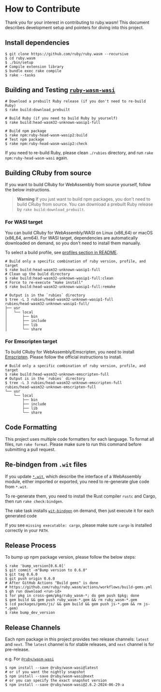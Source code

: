 # How to Contribute

Thank you for your interest in contributing to ruby.wasm!
This document describes development setup and pointers for diving into this project.

## Install dependencies

```console
$ git clone https://github.com/ruby/ruby.wasm --recursive
$ cd ruby.wasm
$ ./bin/setup
# Compile extension library
$ bundle exec rake compile
$ rake --tasks
```

## Building and Testing [`ruby-wasm-wasi`](./packages/npm-packages/ruby-wasm-wasi)

```console
# Download a prebuilt Ruby release (if you don't need to re-build Ruby)
$ rake build:download_prebuilt

# Build Ruby (if you need to build Ruby by yourself)
$ rake build:head-wasm32-unknown-wasip1-full

# Build npm package
$ rake npm:ruby-head-wasm-wasip2:build
# Test npm package
$ rake npm:ruby-head-wasm-wasip2:check
```

If you need to re-build Ruby, please clean `./rubies` directory, and run `rake npm:ruby-head-wasm-wasi` again.

## Building CRuby from source

If you want to build CRuby for WebAssembly from source yourself, follow the below instructions.

> **Warning**
> If you just want to build npm packages, you don't need to build CRuby from source.
> You can download a prebuilt Ruby release by `rake build:download_prebuilt`.

### For WASI target

You can build CRuby for WebAssembly/WASI on Linux (x86_64) or macOS (x86_64, arm64).
For WASI target, dependencies are automatically downloaded on demand, so you don't need to install them manually.

To select a build profile, see [profiles section in README](https://github.com/ruby/ruby.wasm#profiles).

```console
# Build only a specific combination of ruby version, profile, and target
$ rake build:head-wasm32-unknown-wasip1-full
# Clean up the build directory
$ rake build:head-wasm32-unknown-wasip1-full:clean
# Force to re-execute "make install"
$ rake build:head-wasm32-unknown-wasip1-full:remake

# Output is in the `rubies` directory
$ tree -L 3 rubies/head-wasm32-unknown-wasip1-full
rubies/head-wasm32-unknown-wasip1-full/
├── usr
│   └── local
│       ├── bin
│       ├── include
│       ├── lib
│       └── share
```

### For Emscripten target

To build CRuby for WebAssembly/Emscripten, you need to install [Emscripten](https://emscripten.org).
Please follow the official instructions to install.

```console
# Build only a specific combination of ruby version, profile, and target
$ rake build:head-wasm32-unknown-emscripten-full
# Output is in the `rubies` directory
$ tree -L 3 rubies/head-wasm32-unknown-emscripten-full
rubies/head-wasm32-unknown-emscripten-full
└── usr
    └── local
        ├── bin
        ├── include
        ├── lib
        └── share
```

## Code Formatting

This project uses multiple code formatters for each language.
To format all files, run `rake format`.
Please make sure to run this command before submitting a pull request.

## Re-bindgen from `.wit` files

If you update [`*.wit`](https://github.com/WebAssembly/component-model/blob/ed90add27ae845b2e2b9d7db38a966d9f78aa4c0/design/mvp/WIT.md), which describe the interface of a WebAssembly module, either imported or exported, you need to re-generate glue code from `*.wit`.

To re-generate them, you need to install the Rust compiler `rustc` and Cargo, then run `rake check:bindgen`.

The rake task installs [`wit-bindgen`](https://github.com/bytecodealliance/wit-bindgen) on demand, then just execute it for each generated code

If you see `missing executable: cargo`, please make sure `cargo` is installed correctly in your `PATH`.

## Release Process

To bump up npm package version, please follow the below steps:

```
$ rake 'bump_version[0.6.0]'
$ git commit -m"Bump version to 0.6.0"
$ git tag 0.6.0
$ git push origin 0.6.0
# After GitHub Actions "Build gems" is done
# https://github.com/ruby/ruby.wasm/actions/workflows/build-gems.yml
$ gh run download <run-id>
$ for pkg in cross-gem/pkg/ruby_wasm-*; do gem push $pkg; done
$ gem build && gem push ruby_wasm-*.gem && rm ruby_wasm-*.gem
$ (cd packages/gems/js/ && gem build && gem push js-*.gem && rm js-*.gem)
$ rake bump_dev_version
```

## Release Channels

Each npm package in this project provides two release channels: `latest` and `next`. The `latest` channel is for stable releases, and `next` channel is for pre-release.

e.g. For [`@ruby/wasm-wasi`](https://www.npmjs.com/package/@ruby/wasm-wasi)

```console
$ npm install --save @ruby/wasm-wasi@latest
# or if you want the nightly snapshot
$ npm install --save @ruby/wasm-wasi@next
# or you can specify the exact snapshot version
$ npm install --save @ruby/wasm-wasi@2.6.2-2024-06-29-a
```
